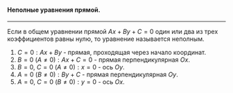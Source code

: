 #### Неполные уравнения прямой.
---
Если в общем уравнении прямой ${\displaystyle Ax + By + C = 0}$ один или два из трех коэффициентов равны нулю, то уравнение называется неполным.

1. ${\displaystyle C = 0: Ax + By}$ - прямая, проходящая через начало координат.
2. ${\displaystyle B=0 \ (A\neq0): Ax+C = 0}$ - прямая перпендикулярная ${\displaystyle Ox}$.
3. ${\displaystyle B = 0, \ C = 0 \  ( A \neq 0): x = 0}$ - ось ${\displaystyle Oy.}$
4. ${\displaystyle A = 0 \ (B\neq0): By+C}$ - прямая перпендикулярная ${\displaystyle Oy}$.
5. ${\displaystyle A = 0, \ C = 0 \ (B\neq0): y = 0}$ - ось ${\displaystyle Ox.}$
